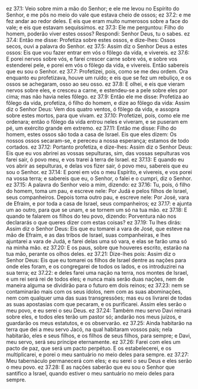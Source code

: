 ez 37.1: Veio sobre mim a mão do Senhor; e ele me levou no Espírito do Senhor, e me pôs no meio do vale que estava cheio de ossos;
ez 37.2: e me fez andar ao redor deles. E eis que eram muito numerosos sobre a face do vale; e eis que estavam sequíssimos.
ez 37.3: Ele me perguntou: Filho do homem, poderão viver estes ossos? Respondi: Senhor Deus, tu o sabes.
ez 37.4: Então me disse: Profetiza sobre estes ossos, e dize-lhes: Ossos secos, ouvi a palavra do Senhor.
ez 37.5: Assim diz o Senhor Deus a estes ossos: Eis que vou fazer entrar em vós o fôlego da vida, e vivereis.
ez 37.6: E porei nervos sobre vós, e farei crescer carne sobre vós, e sobre vos estenderei pele, e porei em vós o fôlego da vida, e vivereis. Então sabereis que eu sou o Senhor.
ez 37.7: Profetizei, pois, como se me deu ordem. Ora enquanto eu profetizava, houve um ruído; e eis que se fez um rebuliço, e os ossos se achegaram, osso ao seu osso.
ez 37.8: E olhei, e eis que vieram nervos sobre eles, e cresceu a carne, e estendeu-se a pele sobre eles por cima; mas não havia neles fôlego.
ez 37.9: Então ele me disse: Profetiza ao fôlego da vida, profetiza, ó filho do homem, e dize ao fôlego da vida: Assim diz o Senhor Deus: Vem dos quatro ventos, ó fôlego da vida, e assopra sobre estes mortos, para que vivam.
ez 37.10: Profetizei, pois, como ele me ordenara; então o fôlego da vida entrou neles e viveram, e se puseram em pé, um exército grande em extremo.
ez 37.11: Então me disse: Filho do homem, estes ossos são toda a casa de Israel. Eis que eles dizem: Os nossos ossos secaram-se, e pereceu a nossa esperança; estamos de todo cortados.
ez 37.12: Portanto profetiza, e dize-lhes: Assim diz o Senhor Deus: Eis que eu vos abrirei as vossas sepulturas, sim, das vossas sepulturas vos farei sair, ó povo meu, e vos trarei à terra de Israel.
ez 37.13: E quando eu vos abrir as sepulturas, e delas vos fizer sair, ó povo meu, sabereis que eu sou o Senhor.
ez 37.14: E porei em vós o meu Espírito, e vivereis, e vos porei na vossa terra; e sabereis que eu, o Senhor, o falei e o cumpri, diz o Senhor.
ez 37.15: A palavra do Senhor veio a mim, dizendo:
ez 37.16: Tu, pois, ó filho do homem, toma um pau, e escreve nele: Por Judá e pelos filhos de Israel, seus companheiros. Depois toma outro pau, e escreve nele: Por José, vara de Efraim, e por toda a casa de Israel, seus companheiros;
ez 37.17: e ajunta um ao outro, para que se unam, e se tornem um só na tua mão.
ez 37.18: E quando te falarem os filhos do teu povo, dizendo: Porventura não nos declararás o que queres dizer com estas coisas?
ez 37.19: Tu lhes dirás: Assim diz o Senhor Deus: Eis que eu tomarei a vara de José, que esteve na mão de Efraim, e as das tribos de Israel, suas companheiras, e lhes ajuntarei a vara de Judá, e farei delas uma só vara, e elas se farão uma só na minha mão.
ez 37.20: E os paus, sobre que houveres escrito, estarão na tua mão, perante os olhos deles.
ez 37.21: Dize-lhes pois: Assim diz o Senhor Deus: Eis que eu tomarei os filhos de Israel dentre as nações para onde eles foram, e os congregarei de todos os lados, e os introduzirei na sua terra;
ez 37.22: e deles farei uma nação na terra, nos montes de Israel, e um rei será rei de todos eles; e nunca mais serão duas nações, nem de maneira alguma se dividirão para o futuro em dois reinos;
ez 37.23: nem se contaminarão mais com os seus ídolos, nem com as suas abominações, nem com qualquer uma das suas transgressões; mas eu os livrarei de todas as suas apostasias com que pecaram, e os purificarei. Assim eles serão o meu povo, e eu serei o seu Deus.
ez 37.24: Também meu servo Davi reinará sobre eles, e todos eles terão um pastor só; andarão nos meus juízos, e guardarão os meus estatutos, e os observarão.
ez 37.25: Ainda habitarão na terra que dei a meu servo Jacó, na qual habitaram vossos pais; nela habitarão, eles e seus filhos, e os filhos de seus filhos, para sempre; e Davi, meu servo, será seu príncipe eternamente.
ez 37.26: Farei com eles um pacto de paz, que será um pacto perpétuo. E os estabelecerei, e os multiplicarei, e porei o meu santuário no meio deles para sempre.
ez 37.27: Meu tabernáculo permanecerá com eles; e eu serei o seu Deus e eles serão o meu povo.
ez 37.28: E as nações saberão que eu sou o Senhor que santifico a Israel, quando estiver o meu santuário no meio deles para sempre.
